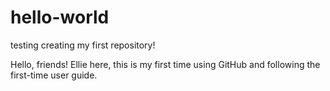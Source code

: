 # hello-world
testing creating my first repository!

Hello, friends!
Ellie here, this is my first time using GitHub and following the first-time user guide.
